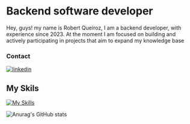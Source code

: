 # Backend software developer

Hey, guys! my name is Robert Queiroz, I am a backend developer, with experience since 2023. At the moment I am focused on building and actively participating in projects that aim to expand my knowledge base

### Contact
<a href="https://www.linkedin.com/in/robert-queiroz-da-silva-421644231/" target="_blank">
    <img src="https://camo.githubusercontent.com/591c02e8ff595d43e0b35b1b29aed639a7154b959cd8f8c854b9e176d885b094/68747470733a2f2f696d672e736869656c64732e696f2f62616467652f4c696e6b6564496e2d3030373742353f7374796c653d666f722d7468652d6261646765266c6f676f3d6c696e6b6564696e266c6f676f436f6c6f723d7768697465" alt="linkedin">
</a>

## My Skils
[![My Skills](https://skillicons.dev/icons?i=java,express,nodejs,spring,ts,docker,postgres,redis,git)](https://skillicons.dev)

![Anurag's GitHub stats](https://github-readme-stats.vercel.app/api?username=robertqsilva&show_icons=true&theme=radical)
